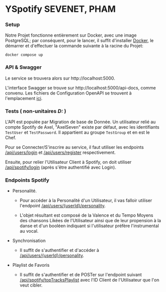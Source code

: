 # YSpotify SEVENET, PHAM


### Setup
Notre Projet fonctionne entièrement sur Docker, avec une image PostgreSQL; par conséquent, pour le lancer, il suffit d'installer [Docker](https://docs.docker.com/get-docker/), le démarrer et d'effectuer la commande suivante à la racine du Projet:
```shell
docker compose up
```


### API & Swagger
Le service se trouvera alors sur http://localhost:5000.

L'interface Swagger se trouve sur http://localhost:5000/api-docs, comme convenu.
Les fichiers de Configuration OpenAPI se trouvent à l'emplacement [ici](./backend/swagger/v1/).


### Tests ( non-unitaires *D:* )
L'API est populée par Migration de base de Donnée.
Un utilisateur relié au compte Spotify de Axel, "AxelSeven" existe par défaut, avec les identifiants ``TestUser`` et ``TestPassword``.
Il appartient au groupe ``TestGroup`` et en est le Chef.

Pour se Connecter/S'inscrire au service, il faut utiliser les endpoints [/api/users/login](http://localhost:5000/api/users/login) et [/api/users/register](http://localhost:5000/api/users/register) respectivement.

Ensuite, pour relier l'Utilisateur Client à Spotify, on doit utiliser [/api/spotify/login](http://localhost:5000/api/spotify/login) (après s'être authentifié avec Login).


### Endpoints Spotify
* Personalité.
	* Pour accéder à la Personalité d'un Utilisateur, il vas falloir utiliser l'endpoint [/api/users/{userId}/personality](http://localhost:5000/api/users/1/personality).

	* L'objet résultant est composé de la Valence et du Tempo Moyens des chansons Likées de l'Utilisateur ainsi que de leur propension à la danse et d'un booléen indiquant si l'utilisateur préfère l'instrumental au vocal.


* Synchronisation
	* Il suffit de s'authentifier et d'accéder à [/api/users/{userId}/personality](http://localhost:5000/api/groups/synchronize).


* Playlist de Favoris
	* Il suffit de s'authentifier et de POSTer sur l'endpoint suivant [/api/spotify/topTracksPlaylist](http://localhost:5000/api/spotify/topTracksPlaylist) avec l'ID Client de l'Utilisateur que l'on veut cibler.


